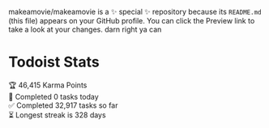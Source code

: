 makeamovie/makeamovie is a ✨ special ✨ repository because its `README.md` (this file) appears on your GitHub profile.
You can click the Preview link to take a look at your changes. darn right ya can

# Todoist Stats

<!-- TODO-IST:START -->
🏆  46,415 Karma Points           
🌸  Completed 0 tasks today           
✅  Completed 32,917 tasks so far           
⏳  Longest streak is 328 days
<!-- TODO-IST:END -->